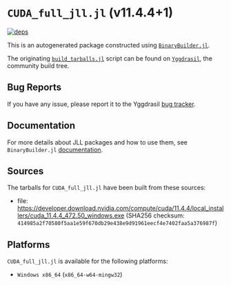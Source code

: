# `CUDA_full_jll.jl` (v11.4.4+1)

[![deps](https://juliahub.com/docs/CUDA_full_jll/deps.svg)](https://juliahub.com/ui/Packages/CUDA_full_jll/dEkbx?page=2)

This is an autogenerated package constructed using [`BinaryBuilder.jl`](https://github.com/JuliaPackaging/BinaryBuilder.jl).

The originating [`build_tarballs.jl`](https://github.com/JuliaPackaging/Yggdrasil/blob/28fd25b4405e7b84ac1c657d1729d105065b4271/C/CUDA/CUDA_full@11.4/build_tarballs.jl) script can be found on [`Yggdrasil`](https://github.com/JuliaPackaging/Yggdrasil/), the community build tree.

## Bug Reports

If you have any issue, please report it to the Yggdrasil [bug tracker](https://github.com/JuliaPackaging/Yggdrasil/issues).

## Documentation

For more details about JLL packages and how to use them, see `BinaryBuilder.jl` [documentation](https://docs.binarybuilder.org/stable/jll/).

## Sources

The tarballs for `CUDA_full_jll.jl` have been built from these sources:

* file: https://developer.download.nvidia.com/compute/cuda/11.4.4/local_installers/cuda_11.4.4_472.50_windows.exe (SHA256 checksum: `414985a2f70580f5aa1e59f670db29e438e9d91961eecf4e7402faa5a376987f`)

## Platforms

`CUDA_full_jll.jl` is available for the following platforms:

* `Windows x86_64` (`x86_64-w64-mingw32`)
